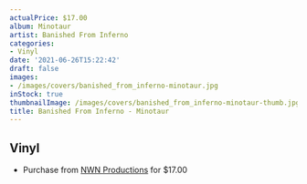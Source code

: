 ```yaml
---
actualPrice: $17.00
album: Minotaur
artist: Banished From Inferno
categories:
- Vinyl
date: '2021-06-26T15:22:42'
draft: false
images:
- /images/covers/banished_from_inferno-minotaur.jpg
inStock: true
thumbnailImage: /images/covers/banished_from_inferno-minotaur-thumb.jpg
title: Banished From Inferno - Minotaur
---
```


## Vinyl
* Purchase from [NWN Productions](http://shop.nwnprod.com/index.php?route=product/product&path=75&product_id=2234&sort=pd.name&order=ASC) for $17.00
